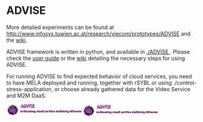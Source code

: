 ADVISE
======

More detailed experiments can be found at http://www.infosys.tuwien.ac.at/research/viecom/prototypes/ADVISE and the <a href="https://github.com/tuwiendsg/ADVISE/wiki/Evaluating-Cloud-Service-Behavior">wiki</a>.

ADVISE framework is written in python, and available in <a href="https://github.com/tuwiendsg/ADVISE/tree/master/ADVISE"> ./ADVISE </a>. Please check the <a href="https://github.com/tuwiendsg/ADVISE/blob/master/ADVISE/User%20Guide.txt">user guide</a> or the <a href="https://github.com/tuwiendsg/ADVISE/wiki/User-Guide">wiki</a> detailing the necessary steps for using ADVISE.

For running ADVISE to find expected behavior of cloud services, you need to have MELA deployed and running, together with rSYBL or using ./control-stress-application, or choose already gathered data for the Video Service and M2M DaaS.

<img src="https://github.com/tuwiendsg/ADVISE/blob/gh-pages/logo_old.png?raw=true" width=400 heigth=64>
